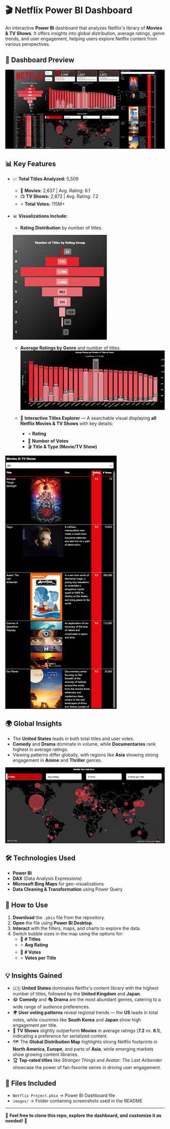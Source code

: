 # 🎬 Netflix Power BI Dashboard

An interactive **Power BI** dashboard that analyzes Netflix's library of **Movies & TV Shows**. It offers insights into global distribution, average ratings, genre trends, and user engagement, helping users explore Netflix content from various perspectives.

## 📸 Dashboard Preview

![Netflix Dashboard Preview](images/Netflix_Dashboard.png)

## 📊 Key Features

- 📈 **Total Titles Analyzed:** 5,509  
  - 🎥 **Movies:** 2,637 | Avg. Rating: 6.1  
  - 📺 **TV Shows:** 2,872 | Avg. Rating: 7.2  
  - ⭐ **Total Votes:** 115M+

- 📊 **Visualizations Include:**
  - **Rating Distribution** by number of titles.
  
  ![Rating Distribution](images/rating_distribution.png)

  - **Average Ratings by Genre** and number of titles.
  ![Genre Ratings](images/genre_ratings.png)

  - 🎯 **Interactive Titles Explorer** — A searchable visual displaying **all Netflix Movies & TV Shows** with key details:  
    - ⭐ **Rating**  
    - 💬 **Number of Votes**  
    - 🎬 **Title & Type (Movie/TV Show)**
  
 ![Interactive Titles Explorer](images/top_rated_titles.png)
 
## 🌍 Global Insights
- The **United States** leads in both total titles and user votes.  
- **Comedy** and **Drama** dominate in volume, while **Documentaries** rank highest in average ratings.  
- Viewing patterns differ globally, with regions like **Asia** showing strong engagement in **Anime** and **Thriller** genres.

![World Map View](images/world_map.png)

## 🛠️ Technologies Used

- **Power BI**  
- **DAX** (Data Analysis Expressions)  
- **Microsoft Bing Maps** for geo-visualizations  
- **Data Cleaning & Transformation** using Power Query

## 🚀 How to Use

1. **Download** the `.pbix` file from the repository.
2. **Open** the file using **Power BI Desktop**.
3. **Interact** with the filters, maps, and charts to explore the data.
4. Switch bubble sizes in the map using the options for:
   - 📌 **# Titles**  
   - ⭐ **Avg Rating**  
   - 💬 **# Votes**
   - ⭐ **Votes per Title**

## 💡 Insights Gained

- 🇺🇸 **United States** dominates Netflix's content library with the highest number of titles, followed by the **United Kingdom** and **Japan**.  
- 😂 **Comedy** and 🎭 **Drama** are the most abundant genres, catering to a wide range of audience preferences.  
- 🌍 **User voting patterns** reveal regional trends — the **US** leads in total votes, while countries like **South Korea** and **Japan** show high engagement per title.  
- 🎯 **TV Shows** slightly outperform **Movies** in average ratings (**7.2** vs. **6.1**), indicating a preference for serialized content.  
- 🗺️ The **Global Distribution Map** highlights strong Netflix footprints in **North America**, **Europe**, and parts of **Asia**, while emerging markets show growing content libraries.  
- 🏆 **Top-rated titles** like *Stranger Things* and *Avatar: The Last Airbender* showcase the power of fan-favorite series in driving user engagement.  

## 📁 Files Included

- `Netflix Project.pbix` → Power BI Dashboard file  
- `images/` → Folder containing screenshots used in the README

---

💬 **Feel free to clone this repo, explore the dashboard, and customize it as needed!** 🚀












